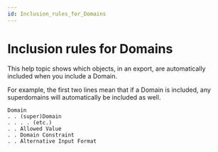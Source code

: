 ```yaml
---
id: Inclusion_rules_for_Domains
---
```


# Inclusion rules for Domains

This help topic shows which objects, in an export, are automatically included when you include a Domain.

For example, the first two lines mean that if a Domain is included, any superdomains will automatically be included as well.

```
Domain
. . (super)Domain
. . . . (etc.)
. . Allowed Value
. . Domain Constraint
. . Alternative Input Format
```